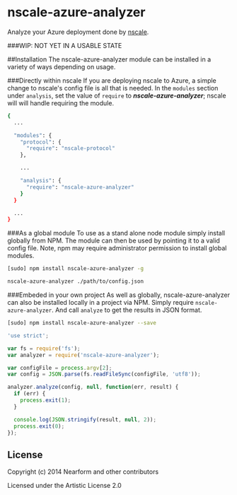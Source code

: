 nscale-azure-analyzer
================
Analyze your Azure deployment done by
[nscale](http://github.com/nearform/nscale).

###WIP: NOT YET IN A USABLE STATE

##Installation
The nscale-azure-analyzer module can be installed in a variety of ways depending on usage.

###Directly within nscale
If you are deploying nscale to Azure, a simple change to nscale's config file is all that is needed. In
the `modules` section under `analysis`, set the value of `require` to  ___nscale-azure-analyzer___; nscale will
will handle requiring the module.

```bash
{
  ...

  "modules": {
    "protocol": {
      "require": "nscale-protocol"
    },

    ...

    "analysis": {
      "require": "nscale-azure-analyzer"
    }
  }

  ...
}
```

###As a global module
To use as a stand alone node module simply install globally from NPM. The module can then be used by
pointing it to a valid config file. Note, npm may require administrator permission to install global
modules.

```bash
[sudo] npm install nscale-azure-analyzer -g
```

```bash
nscale-azure-analyzer ./path/to/config.json
```

###Embeded in your own project
As well as globally, nscale-azure-analyzer can also be installed locally in a project via NPM. Simply
require `nscale-azure-analyzer`. And call `analyze` to get the results in JSON format.

```bash
[sudo] npm install nscale-azure-analyzer --save
```

```javascript
'use strict';

var fs = require('fs');
var analyzer = require('nscale-azure-analyzer');

var configFile = process.argv[2];
var config = JSON.parse(fs.readFileSync(configFile, 'utf8'));

analyzer.analyze(config, null, function(err, result) {
  if (err) {
    process.exit(1);
  }

  console.log(JSON.stringify(result, null, 2));
  process.exit(0);
});
```

## License

Copyright (c) 2014 Nearform and other contributors

Licensed under the Artistic License 2.0
